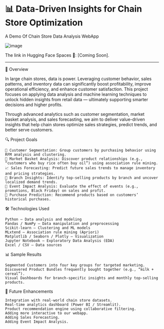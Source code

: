 # 📊 Data-Driven Insights for Chain Store Optimization
A Demo Of Chain Store Data Analysis WebApp

![image](https://github.com/user-attachments/assets/3cf25fb0-2e4a-41eb-bd3c-a9c11a249e81)

The link in Hugging Face Spaces 🤗: [Coming Soon].

---

🚀 Overview

In large chain stores, data is power. Leveraging customer behavior, sales patterns, and inventory data can significantly boost profitability, improve operational efficiency, and enhance customer satisfaction. This project focuses on applying data analysis and machine learning techniques to unlock hidden insights from retail data — ultimately supporting smarter decisions and higher profits.

Through advanced analytics such as customer segmentation, market basket analysis, and sales forecasting, we aim to deliver value-driven insights that help chain stores optimize sales strategies, predict trends, and better serve customers.

🔍 Project Goals

    🧾 Customer Segmentation: Group customers by purchasing behavior using RFM analysis and clustering.
    🛒 Market Basket Analysis: Discover product relationships (e.g., “customers who buy rice often buy oil”) using association rule mining.
    📈 Sales Forecasting: Predict future sales trends to manage inventory and pricing strategies.
    🏪 Branch Insights: Identify top-selling products by branch and uncover localized demand trends.
    🎉 Event Impact Analysis: Evaluate the effect of events (e.g., promotions, Black Friday) on sales and profit.
    🔄 Purchase Prediction: Recommend products based on customers’ historical purchases.

🛠️ Technologies Used

    Python – Data analysis and modeling
    Pandas / NumPy – Data manipulation and preprocessing
    Scikit-learn – Clustering and ML models
    MLxtend – Association rule mining (Apriori)
    Matplotlib / Seaborn / Plotly – Visualization
    Jupyter Notebook – Exploratory Data Analysis (EDA)
    Excel / CSV – Data sources

📊 Sample Results

    Segmented Customers into four key groups for targeted marketing.
    Discovered Product Bundles frequently bought together (e.g., “milk + cereal”).
    Visual Dashboards for branch-specific insights and monthly top-selling products.

📌 Future Enhancements

    Integration with real-world chain store datasets.
    Real-time analytics dashboard (Power BI / Streamlit).
    Product recommendation engine using collaborative filtering.
    Adding more interactive to our webapp.
    Adding Sales Forecasting.
    Adding Event Impact Analysis.

  
